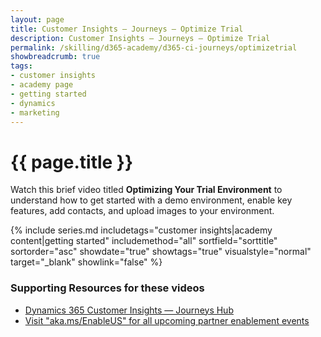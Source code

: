 ```yaml
---
layout: page
title: Customer Insights — Journeys — Optimize Trial
description: Customer Insights — Journeys — Optimize Trial
permalink: /skilling/d365-academy/d365-ci-journeys/optimizetrial
showbreadcrumb: true
tags: 
- customer insights
- academy page
- getting started
- dynamics
- marketing
---
```


# {{ page.title }}

Watch this brief video titled **Optimizing Your Trial Environment** to understand how to get started with a demo environment, enable key features, add contacts, and upload images to your environment.

{% include series.md 
    includetags="customer insights|academy content|getting started" 
    includemethod="all" sortfield="sorttitle" sortorder="asc" 
    showdate="true" showtags="true" 
    visualstyle="normal" target="_blank" showlink="false"
%}

### Supporting Resources for these videos

* <a href="https://learn.microsoft.com/en-us/dynamics365/marketing/help-hub" target="_blank">Dynamics 365 Customer Insights — Journeys Hub
* <a href="https://www.microsoft.com/partner-training/en-us" target="_blank">Visit "aka.ms/EnableUS" for all upcoming partner enablement events